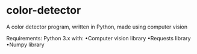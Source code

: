 # color-detector
A color detector program, written in Python, made using computer vision

Requirements:
Python 3.x with:
•Computer vision library
•Requests library
•Numpy library
